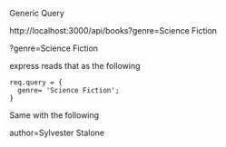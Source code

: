Generic Query

http://localhost:3000/api/books?genre=Science Fiction

?genre=Science Fiction


express reads that as the following
```
req.query = {
  genre= 'Science Fiction';
}
```
Same with the following

   author=Sylvester Stalone



